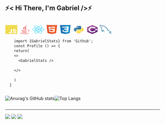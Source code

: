 ## ⚡< Hi There, I'm Gabriel />⚡

<div style="display: inline_block"><br>
  <img align="center" alt="Rafa-Js" height="30" width="40" src="https://raw.githubusercontent.com/devicons/devicon/master/icons/javascript/javascript-plain.svg">
  <img align="center" alt="Rafa-Ts" height="30" width="40" src="https://raw.githubusercontent.com/devicons/devicon/master/icons/java/java-plain.svg">
  <img align="center" alt="Rafa-React" height="30" width="40" src="https://raw.githubusercontent.com/devicons/devicon/master/icons/react/react-original.svg">
  <img align="center" alt="Rafa-HTML" height="30" width="40" src="https://raw.githubusercontent.com/devicons/devicon/master/icons/html5/html5-original.svg">
  <img align="center" alt="Rafa-CSS" height="30" width="40" src="https://raw.githubusercontent.com/devicons/devicon/master/icons/css3/css3-original.svg">
  <img align="center" alt="Rafa-Python" height="30" width="40" src="https://raw.githubusercontent.com/devicons/devicon/master/icons/python/python-original.svg">
  <img align="center" alt="Rafa-Csharp" height="30" width="40" src="https://raw.githubusercontent.com/devicons/devicon/master/icons/csharp/csharp-original.svg">
  <img align="center" alt="Rafa" height="30" width="40" src="https://raw.githubusercontent.com/devicons/devicon/master/icons/mysql/mysql-original.svg">
</div>


        import {GabrielStats} from 'Github';
        const Profile () => {
        return(
        <>
          <GabrielStats />
          
        </>
        
        )
      }

<div style="display: flex; flex-direction: row">
<div>
  
![Anurag's GitHub stats](https://github-readme-stats-azure-alpha-91.vercel.app/api?username=GabrielMarRib&show_icons=true&theme=dracula&locale=pt-br&custom_title=Gabriel's_Stats)
</div>

<div>

![Top Langs](https://github-readme-stats-azure-alpha-91.vercel.app/api/top-langs/?username=GabrielMarRib&hide_progress=false)
</div>

</div>

<hr />
<div> 
  <a href="https://instagram.com/gabrisamer" target="_blank"><img src="https://img.shields.io/badge/-Instagram-%23E4405F?style=for-the-badge&logo=instagram&logoColor=white" target="_blank"></a>
  <a href = "mailto:gabrielsamer8@gmail.com"><img src="https://img.shields.io/badge/-Gmail-%23333?style=for-the-badge&logo=gmail&logoColor=white" target="_blank"></a>
  <a href="https://www.linkedin.com/in/gabriel-marques-ribeiro-978958265" target="_blank"><img src="https://img.shields.io/badge/-LinkedIn-%230077B5?style=for-the-badge&logo=linkedin&logoColor=white" target="_blank"></a> 
  
</div>
<!--
**GabrielMarRib/GabrielMarRib** is a ✨ _special_ ✨ repository because its `README.md` (this file) appears on your GitHub profile.

Here are some ideas to get you started:

- 🔭 I’m currently working on ...
- 🌱 I’m currently learning ...
- 👯 I’m looking to collaborate on ...
- 🤔 I’m looking for help with ...
- 💬 Ask me about ...
- 📫 How to reach me: ...
- 😄 Pronouns: ...
- ⚡ Fun fact: ...
-->

